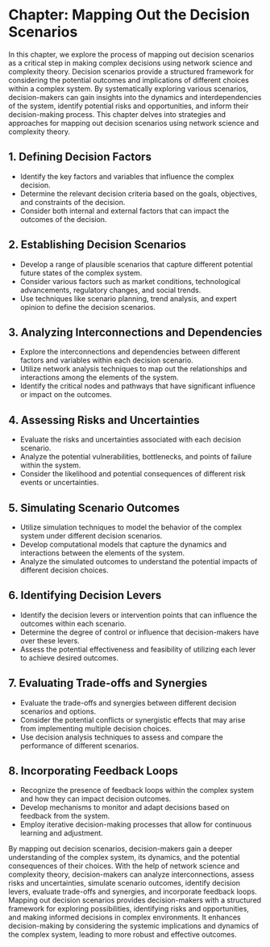 Chapter: Mapping Out the Decision Scenarios
===========================================

In this chapter, we explore the process of mapping out decision scenarios as a critical step in making complex decisions using network science and complexity theory. Decision scenarios provide a structured framework for considering the potential outcomes and implications of different choices within a complex system. By systematically exploring various scenarios, decision-makers can gain insights into the dynamics and interdependencies of the system, identify potential risks and opportunities, and inform their decision-making process. This chapter delves into strategies and approaches for mapping out decision scenarios using network science and complexity theory.

**1. Defining Decision Factors**
--------------------------------

* Identify the key factors and variables that influence the complex decision.
* Determine the relevant decision criteria based on the goals, objectives, and constraints of the decision.
* Consider both internal and external factors that can impact the outcomes of the decision.

**2. Establishing Decision Scenarios**
--------------------------------------

* Develop a range of plausible scenarios that capture different potential future states of the complex system.
* Consider various factors such as market conditions, technological advancements, regulatory changes, and social trends.
* Use techniques like scenario planning, trend analysis, and expert opinion to define the decision scenarios.

**3. Analyzing Interconnections and Dependencies**
--------------------------------------------------

* Explore the interconnections and dependencies between different factors and variables within each decision scenario.
* Utilize network analysis techniques to map out the relationships and interactions among the elements of the system.
* Identify the critical nodes and pathways that have significant influence or impact on the outcomes.

**4. Assessing Risks and Uncertainties**
----------------------------------------

* Evaluate the risks and uncertainties associated with each decision scenario.
* Analyze the potential vulnerabilities, bottlenecks, and points of failure within the system.
* Consider the likelihood and potential consequences of different risk events or uncertainties.

**5. Simulating Scenario Outcomes**
-----------------------------------

* Utilize simulation techniques to model the behavior of the complex system under different decision scenarios.
* Develop computational models that capture the dynamics and interactions between the elements of the system.
* Analyze the simulated outcomes to understand the potential impacts of different decision choices.

**6. Identifying Decision Levers**
----------------------------------

* Identify the decision levers or intervention points that can influence the outcomes within each scenario.
* Determine the degree of control or influence that decision-makers have over these levers.
* Assess the potential effectiveness and feasibility of utilizing each lever to achieve desired outcomes.

**7. Evaluating Trade-offs and Synergies**
------------------------------------------

* Evaluate the trade-offs and synergies between different decision scenarios and options.
* Consider the potential conflicts or synergistic effects that may arise from implementing multiple decision choices.
* Use decision analysis techniques to assess and compare the performance of different scenarios.

**8. Incorporating Feedback Loops**
-----------------------------------

* Recognize the presence of feedback loops within the complex system and how they can impact decision outcomes.
* Develop mechanisms to monitor and adapt decisions based on feedback from the system.
* Employ iterative decision-making processes that allow for continuous learning and adjustment.

By mapping out decision scenarios, decision-makers gain a deeper understanding of the complex system, its dynamics, and the potential consequences of their choices. With the help of network science and complexity theory, decision-makers can analyze interconnections, assess risks and uncertainties, simulate scenario outcomes, identify decision levers, evaluate trade-offs and synergies, and incorporate feedback loops. Mapping out decision scenarios provides decision-makers with a structured framework for exploring possibilities, identifying risks and opportunities, and making informed decisions in complex environments. It enhances decision-making by considering the systemic implications and dynamics of the complex system, leading to more robust and effective outcomes.

